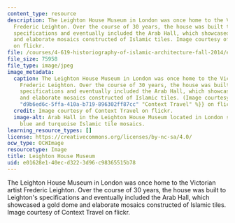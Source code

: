 ```yaml
---
content_type: resource
description: The Leighton House Museum in London was once home to the Victorian artist
  Frederic Leighton. Over the course of 30 years, the house was built to Leighton's
  specifications and eventually included the Arab Hall, which showcased a gold dome
  and elaborate mosaics constructed of Islamic tiles. Image courtesy of Context Travel
  on flickr.
file: /courses/4-619-historiography-of-islamic-architecture-fall-2014/e01628e140ecd3223d96c98365515b78_4-619f14.jpg
file_size: 75958
file_type: image/jpeg
image_metadata:
  caption: The Leighton House Museum in London was once home to the Victorian artist
    Frederic Leighton. Over the course of 30 years, the house was built to Leighton's
    specifications and eventually included the Arab Hall, which showcased a gold dome
    and elaborate mosaics constructed of Islamic tiles. (Image courtesy of {{% resource_link
    "d9b6ed6c-5ffa-410a-b719-896302ff87cc" "Context Travel" %}} on flickr.)
  credit: Image courtesy of Context Travel on flickr.
  image-alt: Arab Hall in the Leighton House Museum located in London shown with gold,
    blue and turquoise Islamic tile mosaics.
learning_resource_types: []
license: https://creativecommons.org/licenses/by-nc-sa/4.0/
ocw_type: OCWImage
resourcetype: Image
title: Leighton House Museum
uid: e01628e1-40ec-d322-3d96-c98365515b78
---
```

The Leighton House Museum in London was once home to the Victorian artist Frederic Leighton. Over the course of 30 years, the house was built to Leighton's specifications and eventually included the Arab Hall, which showcased a gold dome and elaborate mosaics constructed of Islamic tiles. Image courtesy of Context Travel on flickr.